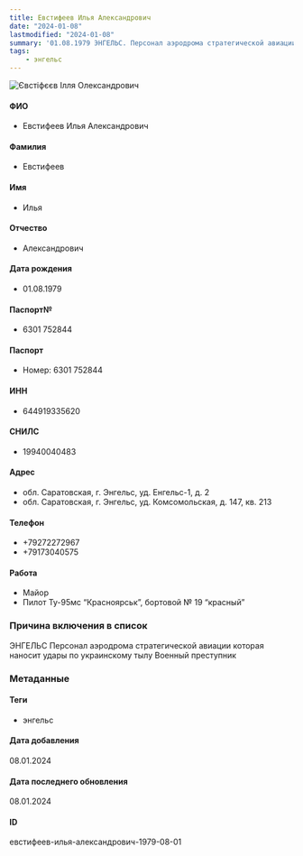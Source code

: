 ```yaml
---
title: Евстифеев Илья Александрович
date: "2024-01-08"
lastmodified: "2024-01-08"
summary: '01.08.1979 ЭНГЕЛЬС. Персонал аэродрома стратегической авиации которая наносит удары по украинскому тылу. Военный преступник'
tags: 
    - энгельс
---
```

<!--# pp2-->
<!--## Фигурант-->
<!--### Личные данные-->
<!--#### Фото-->
![Євстіфєєв Ілля Олександрович](https://molfar.com/images/optimized/1696945884_1539203757.png)
#### ФИО
- Евстифеев Илья Александрович
#### Фамилия
- Евстифеев
#### Имя
- Илья
#### Отчество
- Александрович
#### Дата рождения
- 01.08.1979
#### Паспорт№
- 6301 752844
#### Паспорт
- Номер: 6301 752844
#### ИНН
- 644919335620
#### СНИЛС
- 19940040483
#### Адрес
- обл. Саратовская, г. Энгельс, уд. Енгельс-1, д. 2
- обл. Саратовская, г. Энгельс, уд. Комсомольская, д. 147, кв. 213
#### Телефон
- +79272272967
- +79173040575
#### Работа
- Майор
- Пилот Ту-95мс “Красноярськ”, бортовой № 19 “красный”
### Причина включения в список
ЭНГЕЛЬС
Персонал аэродрома стратегической авиации которая наносит удары по украинскому тылу
Военный преступник
### Метаданные
#### Теги
- энгельс
#### Дата добавления
08.01.2024
#### Дата последнего обновления
08.01.2024
#### ID
евстифеев-илья-александрович-1979-08-01
<!--## END;-->
